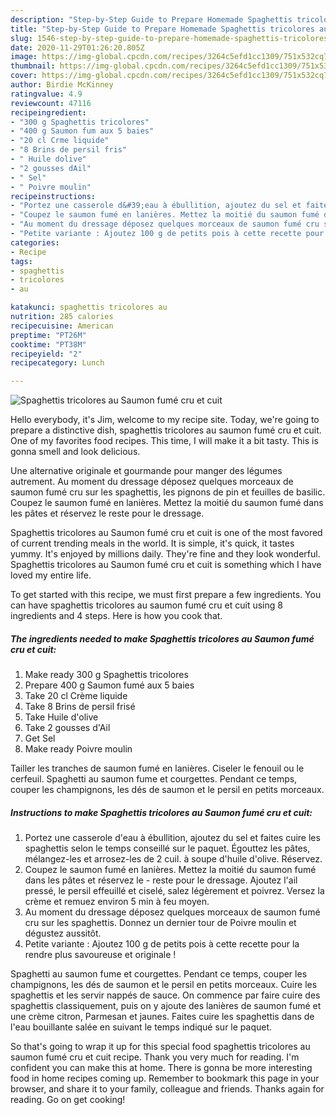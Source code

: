 ```yaml
---
description: "Step-by-Step Guide to Prepare Homemade Spaghettis tricolores au Saumon fumé cru et cuit"
title: "Step-by-Step Guide to Prepare Homemade Spaghettis tricolores au Saumon fumé cru et cuit"
slug: 1546-step-by-step-guide-to-prepare-homemade-spaghettis-tricolores-au-saumon-fume-cru-et-cuit
date: 2020-11-29T01:26:20.805Z
image: https://img-global.cpcdn.com/recipes/3264c5efd1cc1309/751x532cq70/spaghettis-tricolores-au-saumon-fume-cru-et-cuit-photo-principale-de-la-recette.jpg
thumbnail: https://img-global.cpcdn.com/recipes/3264c5efd1cc1309/751x532cq70/spaghettis-tricolores-au-saumon-fume-cru-et-cuit-photo-principale-de-la-recette.jpg
cover: https://img-global.cpcdn.com/recipes/3264c5efd1cc1309/751x532cq70/spaghettis-tricolores-au-saumon-fume-cru-et-cuit-photo-principale-de-la-recette.jpg
author: Birdie McKinney
ratingvalue: 4.9
reviewcount: 47116
recipeingredient:
- "300 g Spaghettis tricolores"
- "400 g Saumon fum aux 5 baies"
- "20 cl Crme liquide"
- "8 Brins de persil fris"
- " Huile dolive"
- "2 gousses dAil"
- " Sel"
- " Poivre moulin"
recipeinstructions:
- "Portez une casserole d&#39;eau à ébullition, ajoutez du sel et faites cuire les spaghettis selon le temps conseillé sur le paquet. Égouttez les pâtes, mélangez-les et arrosez-les de 2 cuil. à soupe d&#39;huile d&#39;olive. Réservez."
- "Coupez le saumon fumé en lanières. Mettez la moitié du saumon fumé dans les pâtes et réservez le reste pour le dressage. Ajoutez l&#39;ail pressé, le persil effeuillé et ciselé, salez légèrement et poivrez. Versez la crème et remuez environ 5 min à feu moyen."
- "Au moment du dressage déposez quelques morceaux de saumon fumé cru sur les spaghettis. Donnez un dernier tour de Poivre moulin et dégustez aussitôt."
- "Petite variante : Ajoutez 100 g de petits pois à cette recette pour la rendre plus savoureuse et originale !"
categories:
- Recipe
tags:
- spaghettis
- tricolores
- au

katakunci: spaghettis tricolores au 
nutrition: 285 calories
recipecuisine: American
preptime: "PT26M"
cooktime: "PT38M"
recipeyield: "2"
recipecategory: Lunch

---
```



![Spaghettis tricolores au Saumon fumé cru et cuit](https://img-global.cpcdn.com/recipes/3264c5efd1cc1309/751x532cq70/spaghettis-tricolores-au-saumon-fume-cru-et-cuit-photo-principale-de-la-recette.jpg)

Hello everybody, it's Jim, welcome to my recipe site. Today, we're going to prepare a distinctive dish, spaghettis tricolores au saumon fumé cru et cuit. One of my favorites food recipes. This time, I will make it a bit tasty. This is gonna smell and look delicious.

Une alternative originale et gourmande pour manger des légumes autrement. Au moment du dressage déposez quelques morceaux de saumon fumé cru sur les spaghettis, les pignons de pin et feuilles de basilic. Coupez le saumon fumé en lanières. Mettez la moitié du saumon fumé dans les pâtes et réservez le reste pour le dressage.

Spaghettis tricolores au Saumon fumé cru et cuit is one of the most favored of current trending meals in the world. It is simple, it's quick, it tastes yummy. It's enjoyed by millions daily. They're fine and they look wonderful. Spaghettis tricolores au Saumon fumé cru et cuit is something which I have loved my entire life.


To get started with this recipe, we must first prepare a few ingredients. You can have spaghettis tricolores au saumon fumé cru et cuit using 8 ingredients and 4 steps. Here is how you cook that.

<!--inarticleads1-->

##### The ingredients needed to make Spaghettis tricolores au Saumon fumé cru et cuit:

1. Make ready 300 g Spaghettis tricolores
1. Prepare 400 g Saumon fumé aux 5 baies
1. Take 20 cl Crème liquide
1. Take 8 Brins de persil frisé
1. Take  Huile d&#39;olive
1. Take 2 gousses d&#39;Ail
1. Get  Sel
1. Make ready  Poivre moulin


Tailler les tranches de saumon fumé en lanières. Ciseler le fenouil ou le cerfeuil. Spaghetti au saumon fume et courgettes. Pendant ce temps, couper les champignons, les dés de saumon et le persil en petits morceaux. 

<!--inarticleads2-->

##### Instructions to make Spaghettis tricolores au Saumon fumé cru et cuit:

1. Portez une casserole d&#39;eau à ébullition, ajoutez du sel et faites cuire les spaghettis selon le temps conseillé sur le paquet. Égouttez les pâtes, mélangez-les et arrosez-les de 2 cuil. à soupe d&#39;huile d&#39;olive. Réservez.
1. Coupez le saumon fumé en lanières. Mettez la moitié du saumon fumé dans les pâtes et réservez le - reste pour le dressage. Ajoutez l&#39;ail pressé, le persil effeuillé et ciselé, salez légèrement et poivrez. Versez la crème et remuez environ 5 min à feu moyen.
1. Au moment du dressage déposez quelques morceaux de saumon fumé cru sur les spaghettis. Donnez un dernier tour de Poivre moulin et dégustez aussitôt.
1. Petite variante : Ajoutez 100 g de petits pois à cette recette pour la rendre plus savoureuse et originale !


Spaghetti au saumon fume et courgettes. Pendant ce temps, couper les champignons, les dés de saumon et le persil en petits morceaux. Cuire les spaghettis et les servir nappés de sauce. On commence par faire cuire des spaghettis classiquement, puis on y ajoute des lanières de saumon fumé et une crème citron, Parmesan et jaunes. Faites cuire les spaghettis dans de l&#39;eau bouillante salée en suivant le temps indiqué sur le paquet. 

So that's going to wrap it up for this special food spaghettis tricolores au saumon fumé cru et cuit recipe. Thank you very much for reading. I'm confident you can make this at home. There is gonna be more interesting food in home recipes coming up. Remember to bookmark this page in your browser, and share it to your family, colleague and friends. Thanks again for reading. Go on get cooking!
